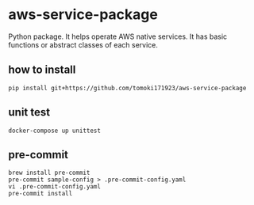 # aws-service-package

Python package. It helps operate AWS native services. It has basic functions or abstract classes of each service.

## how to install

```
pip install git+https://github.com/tomoki171923/aws-service-package
```

## unit test

```
docker-compose up unittest
```

## pre-commit

```
brew install pre-commit
pre-commit sample-config > .pre-commit-config.yaml
vi .pre-commit-config.yaml
pre-commit install
```
